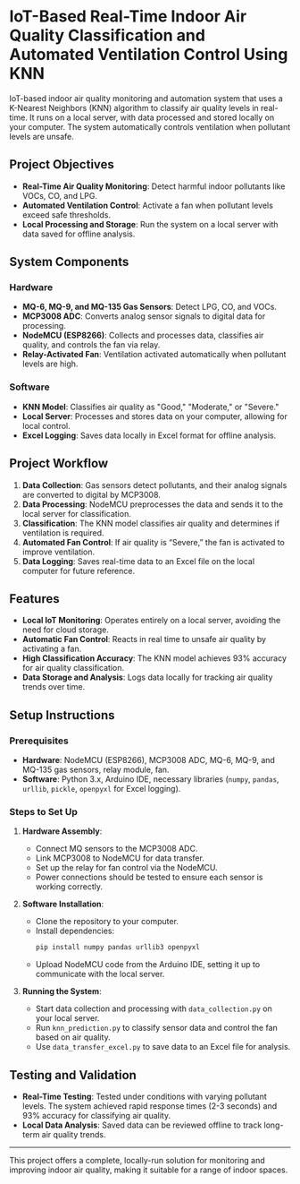 # IoT-Based Real-Time Indoor Air Quality Classification and Automated Ventilation Control Using KNN


IoT-based indoor air quality monitoring and automation system that uses a K-Nearest Neighbors (KNN) algorithm to classify air quality levels in real-time. It runs on a local server, with data processed and stored locally on your computer. The system automatically controls ventilation when pollutant levels are unsafe.

## Project Objectives
- **Real-Time Air Quality Monitoring**: Detect harmful indoor pollutants like VOCs, CO, and LPG.
- **Automated Ventilation Control**: Activate a fan when pollutant levels exceed safe thresholds.
- **Local Processing and Storage**: Run the system on a local server with data saved for offline analysis.

## System Components

### Hardware
- **MQ-6, MQ-9, and MQ-135 Gas Sensors**: Detect LPG, CO, and VOCs.
- **MCP3008 ADC**: Converts analog sensor signals to digital data for processing.
- **NodeMCU (ESP8266)**: Collects and processes data, classifies air quality, and controls the fan via relay.
- **Relay-Activated Fan**: Ventilation activated automatically when pollutant levels are high.

### Software
- **KNN Model**: Classifies air quality as "Good," "Moderate," or "Severe."
- **Local Server**: Processes and stores data on your computer, allowing for local control.
- **Excel Logging**: Saves data locally in Excel format for offline analysis.

## Project Workflow

1. **Data Collection**: Gas sensors detect pollutants, and their analog signals are converted to digital by MCP3008.
2. **Data Processing**: NodeMCU preprocesses the data and sends it to the local server for classification.
3. **Classification**: The KNN model classifies air quality and determines if ventilation is required.
4. **Automated Fan Control**: If air quality is “Severe,” the fan is activated to improve ventilation.
5. **Data Logging**: Saves real-time data to an Excel file on the local computer for future reference.

## Features
- **Local IoT Monitoring**: Operates entirely on a local server, avoiding the need for cloud storage.
- **Automatic Fan Control**: Reacts in real time to unsafe air quality by activating a fan.
- **High Classification Accuracy**: The KNN model achieves 93% accuracy for air quality classification.
- **Data Storage and Analysis**: Logs data locally for tracking air quality trends over time.

## Setup Instructions

### Prerequisites
- **Hardware**: NodeMCU (ESP8266), MCP3008 ADC, MQ-6, MQ-9, and MQ-135 gas sensors, relay module, fan.
- **Software**: Python 3.x, Arduino IDE, necessary libraries (`numpy`, `pandas`, `urllib`, `pickle`, `openpyxl` for Excel logging).

### Steps to Set Up

1. **Hardware Assembly**:
   - Connect MQ sensors to the MCP3008 ADC.
   - Link MCP3008 to NodeMCU for data transfer.
   - Set up the relay for fan control via the NodeMCU.
   - Power connections should be tested to ensure each sensor is working correctly.

2. **Software Installation**:
   - Clone the repository to your computer.
   - Install dependencies:
     ```bash
     pip install numpy pandas urllib3 openpyxl
     ```
   - Upload NodeMCU code from the Arduino IDE, setting it up to communicate with the local server.

3. **Running the System**:
   - Start data collection and processing with `data_collection.py` on your local server.
   - Run `knn_prediction.py` to classify sensor data and control the fan based on air quality.
   - Use `data_transfer_excel.py` to save data to an Excel file for analysis.

## Testing and Validation
- **Real-Time Testing**: Tested under conditions with varying pollutant levels. The system achieved rapid response times (2-3 seconds) and 93% accuracy for classifying air quality.
- **Local Data Analysis**: Saved data can be reviewed offline to track long-term air quality trends.

---

This project offers a complete, locally-run solution for monitoring and improving indoor air quality, making it suitable for a range of indoor spaces.
